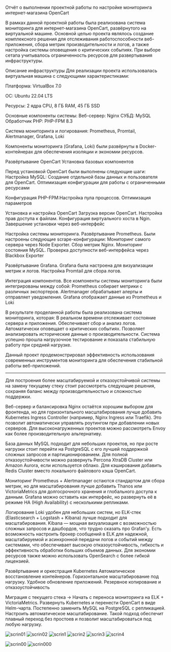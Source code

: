 Отчёт о выполнении проектной работы по настройке мониторинга интернет-магазина OpenCart
  
В рамках данной проектной работы была реализована система мониторинга для интернет-магазина OpenCart, развёрнутого на виртуальной машине. Основной целью проекта являлось создание комплексного решения для отслеживания работоспособности веб-приложения, сбора метрик производительности и логов, а также настройка системы оповещения о критических событиях. При выборе сетапа учитывалось ограниченность ресурсов для развертывания инфраструктуры.

Описание инфраструктуры
Для реализации проекта использовалась виртуальная машина с следующими характеристиками:

Платформа: VirtualBox 7.0

ОС: Ubuntu 22.04 LTS

Ресурсы: 2 ядра CPU, 8 ГБ RAM, 45 ГБ SSD


Основные компоненты системы:
Веб-сервер: Nginx 
СУБД: MySQL 
Обработчик PHP: PHP-FPM 8.3



Система мониторинга и логирования: Prometheus, Promtail, Alertmanager, Grafana, Loki

Компоненты мониторинга (Grafana, Loki) были развёрнуты в Docker-контейнерах для обеспечения изоляции и экoномии ресурсов.


Развёртывание OpenCart
Установка базовых компонентов

Перед установкой OpenCart были выполнены следующие шаги:
Настройка MySQL: Создание отдельной базы данных и пользователя для OpenCart. Оптимизация конфигурации для работы с ограниченными ресурсами
    
Конфигурация PHP-FPM:Настройка пула процессов. Оптимизация параметров 



Установка и настройка OpenCart 
Загрузка версии OpenCart. Настройка прав доступа к файлам. Конфигурация виртуального хоста в Ngin. Завершение установки через веб-интерфейс


Настройка системы мониторинга. Развёртывание Prometheus. Были настроены следующие scrape-конфигурации: Мониторинг самого сервера через Node Exporter. Сбор метрик Nginx. Мониторинг состояния MySQL. Проверка доступности веб-интерфейса через Blackbox Exporter





Развёртывание Grafana. Grafana была настроена для визуализации метрик и логов. Настройка Promtail для сбора логов. 


Интеграция компонентов. Все компоненты системы мониторинга были интегрированы между собой: Prometheus собирает метрики с различных экспортеров. Alertmanager обрабатывает алерты и отправляет уведомления. Grafana отображает данные из Prometheus и Loki


В результате проделанной работы была реализована система мониторинга, которая: В реальном времени отслеживает состояние сервера и приложения. Обеспечивает сбор и анализ логов. Автоматически оповещает о критических событиях. Позволяет анализировать исторические данные о производительности. Система успешно прошла нагрузочное тестирование и показала стабильную работу при средней нагрузке.


Данный проект продемонстрировал эффективность использования современных инструментов мониторинга для обеспечения стабильной работы веб-приложений.


------------------------------------------------------------------------------------------------------


Для построения более масштабируемой и отказоустойчивой системы на замену текущему стеку стоит рассмотреть следующие решения, сохраняя баланс между производительностью и сложностью поддержки.

Веб-сервер и балансировка
Nginx остаётся хорошим выбором для фронтенда, но для горизонтального масштабирования лучше добавить Kubernetes Ingress Controller (например, Nginx Ingress или Traefik). Это позволит автоматически управлять роутингом при добавлении новых серверов. Для высоконагруженных проектов можно рассмотреть Envoy как более производительную альтернативу.

База данных
MySQL подходит для небольших проектов, но при росте нагрузки стоит перейти на PostgreSQL с его лучшей поддержкой сложных запросов и партиционированием. Для полной отказоустойчивости можно развернуть Percona XtraDB Cluster или Amazon Aurora, если используется облако. Для кэширования добавить Redis Cluster вместо локального файлового кэша OpenCart.


Мониторинг
Prometheus + Alertmanager остаются стандартом для сбора метрик, но для масштабирования лучше добавить Thanos или VictoriaMetrics для долгосрочного хранения и глобального доступа к данным. Grafana можно оставить как интерфейс, но развернуть её в режиме HA (High Availability) с несколькими репликами.

Логирование
Loki удобен для небольших систем, но ELK-стек (Elasticsearch + Logstash + Kibana) лучше подходит для масштабирования. Kibana — мощная визуализация с возможностью сложных запросов и дашбордов, что трудно сказать про Grafan'у. Есть возможность настроить брокер сообщений в ELK  для надежной, масштабируемой и асинхронной передачи логов и событий между системами, что обеспечивает высокую отказоустойчивость, гибкость и эффективность обработки больших объемов данных.
Для экономии ресурсов также можно использовать OpenSearch с более гибкой лицензией.


Развёртывание и оркестрация
Kubernetes Автоматическое восстановление контейнеров. Горизонтальное масштабирование под нагрузку. Удобное обновление приложений. Резервное копирование и отказоустойчивость

Миграция с текущего стека -> Начать с переноса мониторинга на ELK + VictoriaMetrics. Развернуть Kubernetes и перенести OpenCart в виде Helm-чарта. Постепенно заменить MySQL на PostgreSQL с репликацией. Настроить автоматическое масштабирование.
Такой подход обеспечит плавный переход без простоев и позволит масштабироваться под любую нагрузку.



![scrin01](https://github.com/user-attachments/assets/c242b703-8b8d-451e-8ee1-b5a1b9e2c514)
![scrin02](https://github.com/user-attachments/assets/24652ed0-68bb-43a0-aba8-572330ef716c)
![scrin1](https://github.com/user-attachments/assets/525033c8-e342-4421-b234-2d9c2db8e66a)
![scrin2](https://github.com/user-attachments/assets/05521538-ebf8-45c6-bba1-1e5e3f8ce05d)
![scrin3](https://github.com/user-attachments/assets/171016de-1bb8-4f56-a513-adf121458cd8)
![scrin4](https://github.com/user-attachments/assets/63414df8-a30e-4b9a-88c4-fbcb60694679)

![scrin00](https://github.com/user-attachments/assets/7f4fdfcc-9210-4556-a019-efec669d44e2)
![scrin000](https://github.com/user-attachments/assets/982f3110-41f2-4cfa-9413-445d812af255)


